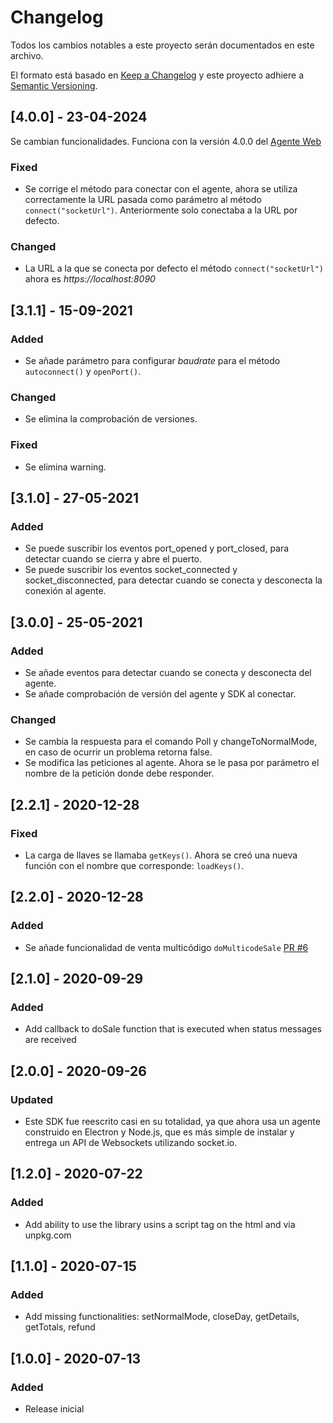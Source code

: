 # Changelog
Todos los cambios notables a este proyecto serán documentados en este archivo.

El formato está basado en [Keep a Changelog](http://keepachangelog.com/en/1.0.0/)
y este proyecto adhiere a [Semantic Versioning](http://semver.org/spec/v2.0.0.html).

## [4.0.0] - 23-04-2024

Se cambian funcionalidades. Funciona con la versión 4.0.0 del [Agente Web](https://github.com/TransbankDevelopers/transbank-pos-sdk-web-agent/releases)

### Fixed

- Se corrige el método para conectar con el agente, ahora se utiliza correctamente la URL pasada como parámetro al método `connect("socketUrl")`. Anteriormente solo conectaba a la URL por defecto.

### Changed

- La URL a la que se conecta por defecto el método `connect("socketUrl")` ahora es _https://localhost:8090_

## [3.1.1] - 15-09-2021

### Added

- Se añade parámetro para configurar _baudrate_ para el método `autoconnect()` y `openPort()`.

### Changed

- Se elimina la comprobación de versiones.

### Fixed

- Se elimina warning.

## [3.1.0] - 27-05-2021

### Added

- Se puede suscribir los eventos port_opened y port_closed, para detectar cuando se cierra y abre el puerto.
- Se puede suscribir los eventos socket_connected y socket_disconnected, para detectar cuando se conecta y desconecta la conexión al agente.

## [3.0.0] - 25-05-2021

### Added

- Se añade eventos para detectar cuando se conecta y desconecta del agente.
- Se añade comprobación de versión del agente y SDK al conectar.

### Changed

- Se cambia la respuesta para el comando Poll y changeToNormalMode, en caso de ocurrir un problema retorna false.
- Se modifica las peticiones al agente. Ahora se le pasa por parámetro el nombre de la petición donde debe responder.

## [2.2.1] - 2020-12-28
### Fixed
- La carga de llaves se llamaba `getKeys()`. Ahora se creó una nueva función con el nombre que corresponde: `loadKeys()`.


## [2.2.0] - 2020-12-28
### Added
- Se añade funcionalidad de venta multicódigo `doMulticodeSale` [PR #6](https://github.com/TransbankDevelopers/transbank-pos-sdk-web-js/pull/6)

## [2.1.0] - 2020-09-29
### Added
- Add callback to doSale function that is executed when status messages are received

## [2.0.0] - 2020-09-26
### Updated
- Este SDK fue reescrito casi en su totalidad, ya que ahora usa un agente construido en Electron y Node.js, que es más 
simple de instalar y entrega un API de Websockets utilizando socket.io.  

## [1.2.0] - 2020-07-22
### Added
- Add ability to use the library usins a script tag on the html and via unpkg.com


## [1.1.0] - 2020-07-15
### Added
- Add missing functionalities: setNormalMode, closeDay, getDetails, getTotals, refund

## [1.0.0] - 2020-07-13
### Added
- Release inicial
